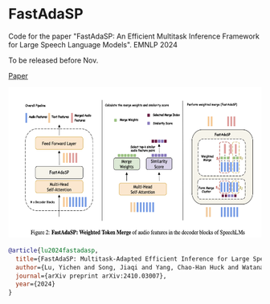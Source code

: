 # FastAdaSP
Code for the paper "FastAdaSP: An Efficient Multitask Inference Framework for Large Speech Language Models". EMNLP 2024

To be released before Nov.

[Paper](https://arxiv.org/pdf/2410.03007)

<p align="center">  <img src="https://github.com/yichen14/FastAdaSP/blob/main/FastAdaSP.png" height ="300"> </p>


```bib
@article{lu2024fastadasp,
  title={FastAdaSP: Multitask-Adapted Efficient Inference for Large Speech Language Model},
  author={Lu, Yichen and Song, Jiaqi and Yang, Chao-Han Huck and Watanabe, Shinji},
  journal={arXiv preprint arXiv:2410.03007},
  year={2024}
}
```
